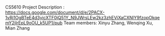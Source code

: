 CS5610 Project Description : https://docs.google.com/document/d/e/2PACX-1vRj1OgBTeE4d3yicXTF0jQ51Y_N9JWrsLEw2kz3zhEViXaCXNlY9fzopOkqemY2jlrEpL9oOU_k5UP1/pub
Team members: Xinyu Zhang, Wenqing Xu, Mian Zhang